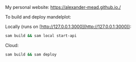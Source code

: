My personal website: https://alexander-mead.github.io./

To build and deploy mandelplot:

Locally (runs on [http://127.0.0.1:3000](http://127.0.0.1:3000)):
```bash
sam build && sam local start-api
```

Cloud:
```bash
sam build && sam deploy
```
